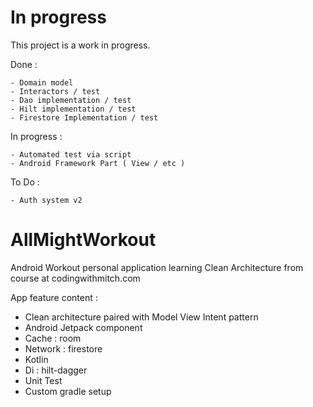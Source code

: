 # In progress

This project is a work in progress.

Done :

    - Domain model
    - Interactors / test
    - Dao implementation / test
    - Hilt implementation / test
    - Firestore Implementation / test

In progress :

    - Automated test via script
    - Android Framework Part ( View / etc )

To Do :

    - Auth system v2

# AllMightWorkout

Android Workout personal application learning Clean Architecture from course at codingwithmitch.com

App feature content :

  - Clean architecture paired with Model View Intent pattern
  - Android Jetpack component
  - Cache : room 
  - Network : firestore
  - Kotlin
  - Di : hilt-dagger
  - Unit Test
  - Custom gradle setup
